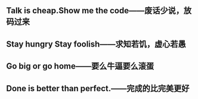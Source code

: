 ## **Talk is cheap.Show me the code——废话少说，放码过来**

## **Stay hungry Stay foolish——求知若饥，虚心若愚**

## **Go big or go home——要么牛逼要么滚蛋**

## **Done is better than perfect.——完成的比完美更好**
